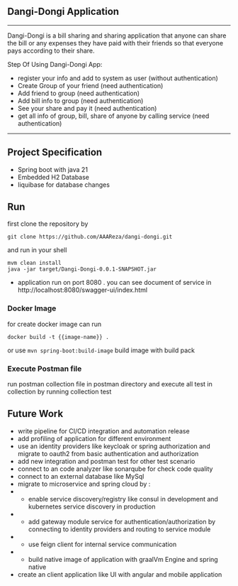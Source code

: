 ## Dangi-Dongi Application

-----

Dangi-Dongi is a bill sharing and sharing application that anyone can share the bill or any expenses they have paid with their friends so that everyone pays according to their share.

Step Of Using Dangi-Dongi App:

- register your info and add to system as user (without authentication)
- Create Group of your friend (need authentication)
- Add friend to group (need authentication)
- Add bill info to group (need authentication)
- See your share and pay it (need authentication)
- get all info of group, bill, share of anyone by calling service (need authentication)

----

## Project Specification

* Spring boot with java 21
* Embedded H2 Database
* liquibase for database changes



## Run

first clone the repository by
```
git clone https://github.com/AAAReza/dangi-dongi.git
```

and run in your shell

```
mvm clean install
java -jar target/Dangi-Dongi-0.0.1-SNAPSHOT.jar
```

* application run on port 8080 . you can see document of service in http://localhost:8080/swagger-ui/index.html

### Docker Image
for create docker image can run 
```
docker build -t {{image-name}} .

```


or use ```mvn spring-boot:build-image``` build image with build pack


### Execute Postman file

run postman collection file in postman directory and execute all test in collection by running collection test


## Future Work

* write pipeline for CI/CD integration and automation release
* add profiling of application for different environment
* use an identity providers like keycloak or spring authorization and migrate to oauth2 from basic authentication and authorization
* add new integration and postman test for other test scenario
* connect to an code analyzer like sonarqube for check code quality
* connect to an external database like MySql
* migrate to microservice and spring cloud by :
* * enable service discovery/registry like consul in development and kubernetes service discovery in production
* * add gateway module service for authentication/authorization by connecting to identity providers and routing to service module
* * use feign client for internal service communication
* * build native image of application with graalVm Engine and spring native
* create an client application like UI with angular and mobile application